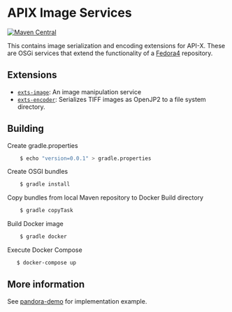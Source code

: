 APIX Image Services
===================================

[![Maven Central](https://maven-badges.herokuapp.com/maven-central/cool.pandora/imaging-karaf/badge.svg)](https://maven-badges.herokuapp.com/maven-central/cool.pandora/acrepo-karaf/)

This contains image serialization and encoding extensions for API-X.
These are OSGi services that extend the functionality of a [Fedora4](https://wiki.duraspace.org/display/FF/Fedora+Repository+Home) repository.

Extensions
----------
* [`exts-image`](exts-image): An image manipulation service
* [`exts-encoder`](exts-encoder): Serializes TIFF images as OpenJP2 to a file system directory.

Building
--------
Create gradle.properties
```sh 
    $ echo "version=0.0.1" > gradle.properties
```

Create OSGI bundles
```sh 
    $ gradle install
```
Copy bundles from local Maven repository to Docker Build directory
```sh      
    $ gradle copyTask
```
Build Docker image
```sh 
    $ gradle docker
```
Execute Docker Compose
 ```sh     
    $ docker-compose up
  ```   

More information
----------------
See [pandora-demo](https://github.com/pan-dora/pandora-demo) for implementation example.


